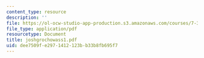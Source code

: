 ```yaml
---
content_type: resource
description: ''
file: https://ol-ocw-studio-app-production.s3.amazonaws.com/courses/7-349-biological-computing-at-the-crossroads-of-engineering-and-science-spring-2005/dee7509fe2971412123bb33b8fb695f7_joshgrochowass1.pdf
file_type: application/pdf
resourcetype: Document
title: joshgrochowass1.pdf
uid: dee7509f-e297-1412-123b-b33b8fb695f7
---
```


